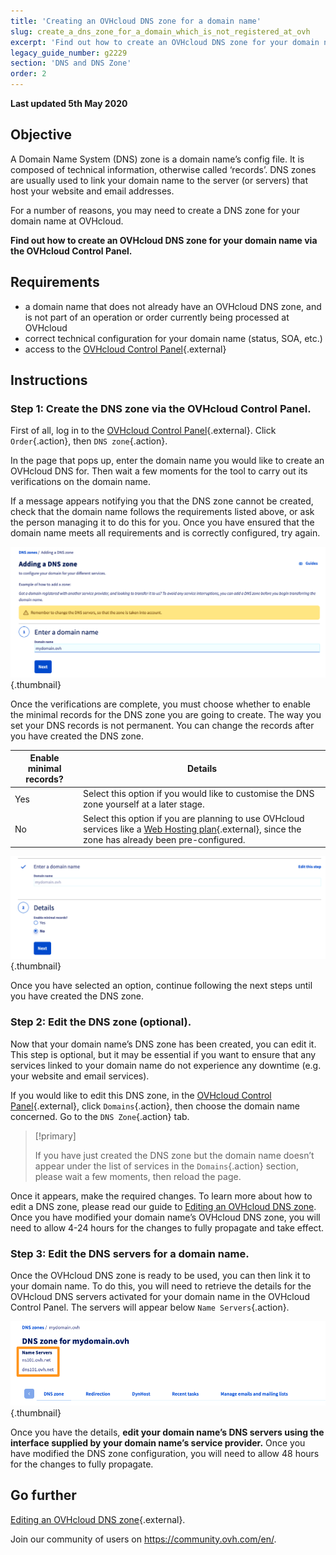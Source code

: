 ```yaml
---
title: 'Creating an OVHcloud DNS zone for a domain name'
slug: create_a_dns_zone_for_a_domain_which_is_not_registered_at_ovh
excerpt: 'Find out how to create an OVHcloud DNS zone for your domain name via the OVHcloud Control Panel'
legacy_guide_number: g2229
section: 'DNS and DNS Zone'
order: 2
---
```


**Last updated 5th May 2020**

## Objective

A Domain Name System (DNS) zone is a domain name’s config file. It is composed of technical information, otherwise called ‘records’. DNS zones are usually used to link your domain name to the server (or servers) that host your website and email addresses.

For a number of reasons, you may need to create a DNS zone for your domain name at OVHcloud.

**Find out how to create an OVHcloud DNS zone for your domain name via the OVHcloud Control Panel.**

## Requirements

- a domain name that does not already have an OVHcloud DNS zone, and is not part of an operation or order currently being processed at OVHcloud
- correct technical configuration for your domain name (status, SOA, etc.)
- access to the [OVHcloud Control Panel](https://ca.ovh.com/auth/?action=gotomanager&from=https://www.ovh.com/world/&ovhSubsidiary=we){.external}

## Instructions

### Step 1: Create the DNS zone via the OVHcloud Control Panel.

First of all, log in to the [OVHcloud Control Panel](https://ca.ovh.com/auth/?action=gotomanager&from=https://www.ovh.com/world/&ovhSubsidiary=we){.external}. Click `Order`{.action}, then `DNS zone`{.action}.

In the page that pops up, enter the domain name you would like to create an OVHcloud DNS for. Then wait a few moments for the tool to carry out its verifications on the domain name.

If a message appears notifying you that the DNS zone cannot be created, check that the domain name follows the requirements listed above, or ask the person managing it to do this for you. Once you have ensured that the domain name meets all requirements and is correctly configured, try again.

![dnszonecreate](images/dns-zone-create-step1.png){.thumbnail}

Once the verifications are complete, you must choose whether to enable the minimal records for the DNS zone you are going to create. The way you set your DNS records is not permanent. You can change the records after you have created the DNS zone. 

|Enable minimal records?|Details|
|---|---|
|Yes|Select this option if you would like to customise the DNS zone yourself at a later stage.|
|No|Select this option if you are planning to use OVHcloud services like a [Web Hosting plan](https://www.ovhcloud.com/en/web-hosting/){.external}, since the zone has already been pre-configured.|

![dnszonecreate](images/dns-zone-create-step2.png){.thumbnail}

Once you have selected an option, continue following the next steps until you have created the DNS zone.

### Step 2: Edit the DNS zone (optional).

Now that your domain name’s DNS zone has been created, you can edit it. This step is optional, but it may be essential if you want to ensure that any services linked to your domain name do not experience any downtime (e.g. your website and email services).

If you would like to edit this DNS zone, in the [OVHcloud Control Panel](https://ca.ovh.com/auth/?action=gotomanager&from=https://www.ovh.com/world/&ovhSubsidiary=we){.external}, click `Domains`{.action}, then choose the domain name concerned. Go to the `DNS Zone`{.action} tab.

> [!primary]
>
> If you have just created the DNS zone but the domain name doesn’t appear under the list of services in the `Domains`{.action} section, please wait a few moments, then reload the page.
>

Once it appears, make the required changes. To learn more about how to edit a DNS zone, please read our guide to [Editing an OVHcloud DNS zone](../web_hosting_how_to_edit_my_dns_zone/). Once you have modified your domain name’s OVHcloud DNS zone, you will need to allow 4-24 hours for the changes to fully propagate and take effect.

### Step 3: Edit the DNS servers for a domain name.

Once the OVHcloud DNS zone is ready to be used, you can then link it to your domain name. To do this, you will need to retrieve the details for the OVHcloud DNS servers activated for your domain name in the OVHcloud Control Panel. The servers will appear below `Name Servers`{.action}.

![dnszonecreate](images/dns-zone-create-step3.png){.thumbnail}

Once you have the details, **edit your domain name’s DNS servers using the interface supplied by your domain name’s service provider.** Once you have modified the DNS zone configuration, you will need to allow 48 hours for the changes to fully propagate.

## Go further

[Editing an OVHcloud DNS zone](../web_hosting_how_to_edit_my_dns_zone/){.external}.

Join our community of users on <https://community.ovh.com/en/>.
